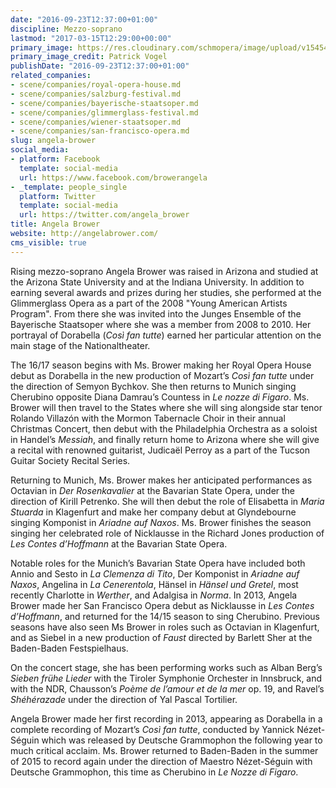 ```yaml
---
date: "2016-09-23T12:37:00+01:00"
discipline: Mezzo-soprano
lastmod: "2017-03-15T12:29:00+00:00"
primary_image: https://res.cloudinary.com/schmopera/image/upload/v1545409169/media/webhook-uploads/1474630549858/2016-09-23---Angela-Brower.jpg.jpg
primary_image_credit: Patrick Vogel
publishDate: "2016-09-23T12:37:00+01:00"
related_companies:
- scene/companies/royal-opera-house.md
- scene/companies/salzburg-festival.md
- scene/companies/bayerische-staatsoper.md
- scene/companies/glimmerglass-festival.md
- scene/companies/wiener-staatsoper.md
- scene/companies/san-francisco-opera.md
slug: angela-brower
social_media:
- platform: Facebook
  template: social-media
  url: https://www.facebook.com/browerangela
- _template: people_single
  platform: Twitter
  template: social-media
  url: https://twitter.com/angela_brower
title: Angela Brower
website: http://angelabrower.com/
cms_visible: true
---
```


Rising mezzo-soprano Angela Brower was raised in Arizona and studied at the Arizona State University and at the Indiana University. In addition to earning several awards and prizes during her studies, she performed at the Glimmerglass Opera as a part of the 2008 "Young American Artists Program".  From there she was invited into the Junges Ensemble of the Bayerische Staatsoper where she was a member from 2008 to 2010. Her portrayal of Dorabella (*Così fan tutte*) earned her particular attention on the main stage of the Nationaltheater.

The 16/17 season begins with Ms. Brower making her Royal Opera House debut as Dorabella in the new production of Mozart’s *Così fan tutte* under the direction of Semyon Bychkov. She then returns to Munich singing Cherubino opposite Diana Damrau’s Countess in *Le nozze di Figaro*. Ms. Brower will then travel to the States where she will sing alongside star tenor Rolando Villazón with the Mormon Tabernacle Choir in their annual Christmas Concert, then debut with the Philadelphia Orchestra as a soloist in Handel’s *Messiah*, and finally return home to Arizona where she will give a recital with renowned guitarist, Judicaël Perroy as a part of the Tucson Guitar Society Recital Series.

Returning to Munich, Ms. Brower makes her anticipated performances as Octavian in *Der Rosenkavalier* at the Bavarian State Opera, under the direction of Kirill Petrenko. She will then debut the role of Elisabetta in *Maria Stuarda* in Klagenfurt and make her company debut at Glyndebourne singing Komponist in *Ariadne auf Naxos*. Ms. Brower finishes the season singing her celebrated role of Nicklausse in the Richard Jones production of *Les Contes d’Hoffmann* at the Bavarian State Opera.

Notable roles for the Munich’s Bavarian State Opera have included both Annio and Sesto in *La Clemenza di Tito*, Der Komponist in *Ariadne auf Naxos*, Angelina in *La Cenerentola*, Hänsel in *Hänsel und Gretel*, most recently Charlotte in *Werther*, and Adalgisa in *Norma*. In 2013, Angela Brower made her San Francisco Opera debut as Nicklausse in *Les Contes d’Hoffmann*, and returned for the 14/15 season to sing Cherubino. Previous seasons have also seen Ms Brower in roles such as Octavian in Klagenfurt, and as Siebel in a new production of *Faust* directed by Barlett Sher at the Baden-Baden Festspielhaus.

On the concert stage, she has been performing works such as Alban Berg’s *Sieben frühe Lieder* with the Tiroler Symphonie Orchester in Innsbruck, and with the NDR, Chausson’s *Poème de l’amour et de la mer* op. 19, and Ravel’s *Shéhérazade* under the direction of Yal Pascal Tortilier.

Angela Brower made her first recording in 2013, appearing as Dorabella in a complete recording of Mozart’s *Così fan tutte*, conducted by Yannick Nézet-Séguin which was released by Deutsche Grammophon the following year to much critical acclaim. Ms. Brower returned to Baden-Baden in the summer of 2015 to record again under the direction of Maestro Nézet-Séguin with Deutsche Grammophon, this time as Cherubino in *Le Nozze di Figaro*.

